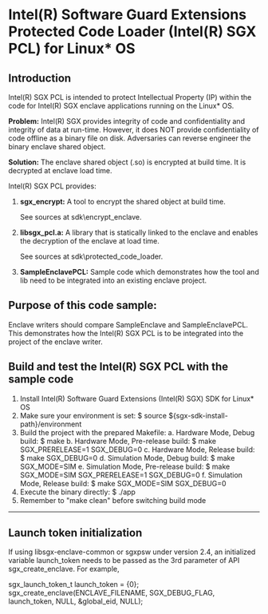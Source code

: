 Intel(R) Software Guard Extensions Protected Code Loader (Intel(R) SGX PCL) for Linux\* OS
================================================
Introduction
------------
Intel(R) SGX PCL is intended to protect Intellectual Property (IP) within the code for Intel(R) SGX enclave applications running on the Linux* OS.

**Problem:** Intel(R) SGX provides integrity of code and confidentiality and integrity of data at run-time. However, it does NOT provide confidentiality of code offline as a binary file on disk. Adversaries can reverse engineer the binary enclave shared object.

**Solution:** The enclave shared object (.so) is encrypted at build time. It is decrypted at enclave load time. 

Intel(R) SGX PCL provides: 
1. **sgx_encrypt:** A tool to encrypt the shared object at build time. 

   See sources at sdk\encrypt_enclave.
   
2. **libsgx_pcl.a:** A library that is statically linked to the enclave and enables the decryption of the enclave at load time.

   See sources at sdk\protected_code_loader.

3. **SampleEnclavePCL:** Sample code which demonstrates how the tool and lib need to be integrated into an existing enclave project. 

Purpose of this code sample:
--------------------------
Enclave writers should compare SampleEnclave and SampleEnclavePCL. This demonstrates how the Intel(R) SGX PCL is to be integrated into the project of the enclave writer.  

Build and test the Intel(R) SGX PCL with the sample code
--------------------------------------------------------
1. Install Intel(R) Software Guard Extensions (Intel(R) SGX) SDK for Linux* OS
2. Make sure your environment is set:
    $ source ${sgx-sdk-install-path}/environment
3. Build the project with the prepared Makefile:
    a. Hardware Mode, Debug build:
        $ make
    b. Hardware Mode, Pre-release build:
        $ make SGX_PRERELEASE=1 SGX_DEBUG=0
    c. Hardware Mode, Release build:
        $ make SGX_DEBUG=0
    d. Simulation Mode, Debug build:
        $ make SGX_MODE=SIM
    e. Simulation Mode, Pre-release build:
        $ make SGX_MODE=SIM SGX_PRERELEASE=1 SGX_DEBUG=0
    f. Simulation Mode, Release build:
        $ make SGX_MODE=SIM SGX_DEBUG=0
4. Execute the binary directly:
    $ ./app
5. Remember to "make clean" before switching build mode

-------------------------------------------------
Launch token initialization
-------------------------------------------------
If using libsgx-enclave-common or sgxpsw under version 2.4, an initialized variable launch_token needs to be passed as the 3rd parameter of API sgx_create_enclave. For example,

sgx_launch_token_t launch_token = {0};
sgx_create_enclave(ENCLAVE_FILENAME, SGX_DEBUG_FLAG, launch_token, NULL, &global_eid, NULL);
